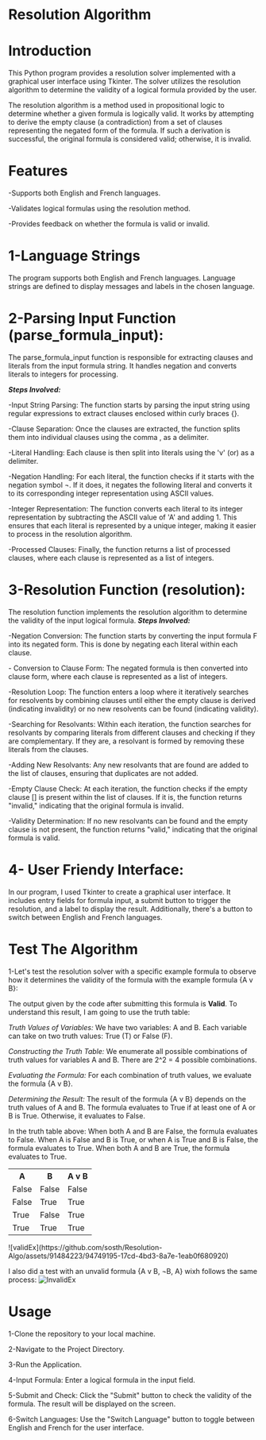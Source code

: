 # Resolution Algorithm 
# Introduction
<p>This Python program provides a resolution solver implemented with a graphical user interface using Tkinter. The solver utilizes the resolution algorithm to determine the validity of a logical formula provided by the user.</p>
<p>The resolution algorithm is a method used in propositional logic to determine whether a given formula is logically valid. It works by attempting to derive the empty clause (a contradiction) from a set of clauses representing the negated form of the formula. If such a derivation is successful, the original formula is considered valid; otherwise, it is invalid.</p>

# Features
<p>-Supports both English and French languages.</p>
<p>-Validates logical formulas using the resolution method.</p>
<p>-Provides feedback on whether the formula is valid or invalid.</p>

# 1-Language Strings
The program supports both English and French languages. Language strings are defined to display messages and labels in the chosen language.

# 2-Parsing Input Function (parse_formula_input):
The parse_formula_input function is responsible for extracting clauses and literals from the input formula string. It handles negation and converts literals to integers for processing.

<b><i>Steps Involved:</i></b>
  <p>-Input String Parsing: The function starts by parsing the input string using regular expressions to extract clauses enclosed within curly braces {}.</p>

  <p>-Clause Separation: Once the clauses are extracted, the function splits them into individual clauses using the comma , as a delimiter.</p>

  <p>-Literal Handling: Each clause is then split into literals using the 'v' (or) as a delimiter.</p>

  <p>-Negation Handling: For each literal, the function checks if it starts with the negation symbol ¬. If it does, it negates the following literal and converts it to its corresponding integer representation using ASCII values.</p>

  <p>-Integer Representation: The function converts each literal to its integer representation by subtracting the ASCII value of 'A' and adding 1. This ensures that each literal is represented by a unique integer, making it easier to process in the resolution algorithm.</p>

  <p>-Processed Clauses: Finally, the function returns a list of processed clauses, where each clause is represented as a list of integers.</p>

  # 3-Resolution Function (resolution):
  The resolution function implements the resolution algorithm to determine the validity of the input logical formula.
  <b><i>Steps Involved:</i></b>
  <p>-Negation Conversion: The function starts by converting the input formula F into its negated form. This is done by negating each literal within each clause.</p> 
  <p>- Conversion to Clause Form: The negated formula is then converted into clause form, where each clause is represented as a list of integers.</p>
  <p>-Resolution Loop: The function enters a loop where it iteratively searches for resolvents by combining clauses until either the empty clause is derived (indicating invalidity) or no new resolvents can be found (indicating validity). 
  <p>-Searching for Resolvants: Within each iteration, the function searches for resolvants by comparing literals from different clauses and checking if they are complementary. If they are, a resolvant is formed by removing these literals from the clauses.</p>
  <p>-Adding New Resolvants: Any new resolvants that are found are added to the list of clauses, ensuring that duplicates are not added.</p>
  <p>-Empty Clause Check: At each iteration, the function checks if the empty clause [] is present within the list of clauses. If it is, the function returns "invalid," indicating that the original formula is invalid.</p>
  <p>-Validity Determination: If no new resolvants can be found and the empty clause is not present, the function returns "valid," indicating that the original formula is valid.</p>

# 4- User Friendy Interface: 
In our program, I used Tkinter to create a graphical user interface. It includes entry fields for formula input, a submit button to trigger the resolution, and a label to display the result. Additionally, there's a button to switch between English and French languages.


# Test The Algorithm

<p>1-Let's test the resolution solver with a specific example formula to observe how it determines the validity of the formula with the example formula {A v B}:</p>
The output given by the code after submitting this formula is <b>Valid</b>. To understand this result, I am going to use the truth table: 
<p><i>Truth Values of Variables:</i> We have two variables: A and B. Each variable can take on two truth values: True (T) or False (F).</p>
<p><i>Constructing the Truth Table:</i> We enumerate all possible combinations of truth values for variables A and B. There are 2^2 = 4 possible combinations.</p>
<p><i>Evaluating the Formula:</i> For each combination of truth values, we evaluate the formula {A v B}.</p>
<p><i>Determining the Result:</i> The result of the formula {A v B} depends on the truth values of A and B. The formula evaluates to True if at least one of A or B is True. Otherwise, it evaluates to False.</p>
In the truth table above: When both A and B are False, the formula evaluates to False. When A is False and B is True, or when A is True and B is False, the formula evaluates to True. When both A and B are True, the formula evaluates to True.
<table>
        <tr>
            <th>A</th>
            <th>B</th>
            <th>A v B</th>
        </tr>
        <tr>
            <td>False</td>
            <td>False</td>
            <td>False</td>
        </tr>
        <tr>
            <td>False</td>
            <td>True</td>
            <td>True</td>
        </tr>
        <tr>
            <td>True</td>
            <td>False</td>
            <td>True</td>
        </tr>
        <tr>
            <td>True</td>
            <td>True</td>
            <td>True</td>
        </tr>
    </table>
![validEx](https://github.com/sosth/Resolution-Algo/assets/91484223/94749195-17cd-4bd3-8a7e-1eab0f680920)

I also did a test with an unvalid formula {A v B, ¬B, A} wixh follows the same process:
![InvalidEx](https://github.com/sosth/Resolution-Algo/assets/91484223/600fd9d2-740f-45b3-a790-0120aa7e7e04)

# Usage 

<p>1-Clone the repository to your local machine.</p>
<p>2-Navigate to the Project Directory.</p>
<p>3-Run the Application.</p>
<p>4-Input Formula: Enter a logical formula in the input field.</p>
<p>5-Submit and Check: Click the "Submit" button to check the validity of the formula. The result will be displayed on the screen.</p>
<p>6-Switch Languages: Use the "Switch Language" button to toggle between English and French for the user interface.</p>
 







